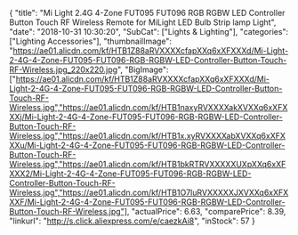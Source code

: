 {
	"title": "Mi Light 2.4G 4-Zone FUT095 FUT096 RGB RGBW LED Controller Button Touch RF Wireless Remote for MiLight LED Bulb Strip lamp Light",
	"date": "2018-10-31 10:30:20",
	"SubCat": ["Lights & Lighting"],
	"categories": ["Lighting Accessories"],
	"thumbnailImage": "https://ae01.alicdn.com/kf/HTB1Z88aRVXXXXcfapXXq6xXFXXXd/Mi-Light-2-4G-4-Zone-FUT095-FUT096-RGB-RGBW-LED-Controller-Button-Touch-RF-Wireless.jpg_220x220.jpg",
	"BigImage": ["https://ae01.alicdn.com/kf/HTB1Z88aRVXXXXcfapXXq6xXFXXXd/Mi-Light-2-4G-4-Zone-FUT095-FUT096-RGB-RGBW-LED-Controller-Button-Touch-RF-Wireless.jpg","https://ae01.alicdn.com/kf/HTB1naxyRVXXXXakXVXXq6xXFXXXj/Mi-Light-2-4G-4-Zone-FUT095-FUT096-RGB-RGBW-LED-Controller-Button-Touch-RF-Wireless.jpg","https://ae01.alicdn.com/kf/HTB1x.xyRVXXXXabXVXXq6xXFXXXu/Mi-Light-2-4G-4-Zone-FUT095-FUT096-RGB-RGBW-LED-Controller-Button-Touch-RF-Wireless.jpg","https://ae01.alicdn.com/kf/HTB1bkRTRVXXXXXUXpXXq6xXFXXX2/Mi-Light-2-4G-4-Zone-FUT095-FUT096-RGB-RGBW-LED-Controller-Button-Touch-RF-Wireless.jpg","https://ae01.alicdn.com/kf/HTB1O7luRVXXXXXJXVXXq6xXFXXXF/Mi-Light-2-4G-4-Zone-FUT095-FUT096-RGB-RGBW-LED-Controller-Button-Touch-RF-Wireless.jpg"],
	"actualPrice": 6.63,
	"comparePrice": 8.39,
	"linkurl": "http://s.click.aliexpress.com/e/caezkAi8",
	"inStock": 57
}
